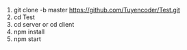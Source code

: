 1. git clone -b master https://github.com/Tuyencoder/Test.git
2. cd Test
3. cd server or cd client
4. npm install
5. npm start
